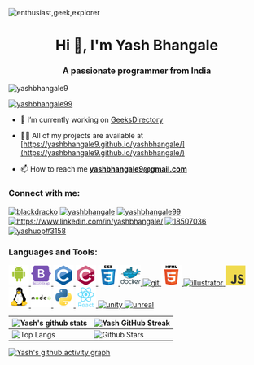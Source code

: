 
![enthusiast,geek,explorer](https://pbs.twimg.com/profile_banners/1490410878612967425/1644177133/1080x360)
<h1 align="center">Hi 👋, I'm Yash Bhangale</h1>

<h3 align="center">A passionate programmer from India</h3>
<p align="left"> <img src="https://komarev.com/ghpvc/?username=yashbhangale9&label=Profile%20views&color=0e75b6&style=flat" alt="yashbhangale9" /> </p>

<p align="left"> <a href="https://twitter.com/yashbhangale99" target="blank"><img src="https://img.shields.io/twitter/follow/yashbhangale99?logo=twitter&style=for-the-badge" alt="yashbhangale99" /></a> </p>

- 🔭 I’m currently working on [GeeksDirectory](www.geeksdirectory.com)

- 👨‍💻 All of my projects are available at [https://yashbhangale9.github.io/yashbhangale/](https://yashbhangale9.github.io/yashbhangale/)

- 📫 How to reach me **yashbhangale9@gmail.com**

<h3 align="left">Connect with me:</h3>
<p align="left">
<a href="https://codepen.io/blackdracko" target="blank"><img align="center" src="https://raw.githubusercontent.com/rahuldkjain/github-profile-readme-generator/master/src/images/icons/Social/codepen.svg" alt="blackdracko" height="30" width="40" /></a>
<a href="https://dev.to/yashbhangale" target="blank"><img align="center" src="https://raw.githubusercontent.com/rahuldkjain/github-profile-readme-generator/master/src/images/icons/Social/devto.svg" alt="yashbhangale" height="30" width="40" /></a>
<a href="https://twitter.com/yashbhangale99" target="blank"><img align="center" src="https://raw.githubusercontent.com/rahuldkjain/github-profile-readme-generator/master/src/images/icons/Social/twitter.svg" alt="yashbhangale99" height="30" width="40" /></a>
<a href="https://linkedin.com/in/https://www.linkedin.com/in/yashbhangale/" target="blank"><img align="center" src="https://raw.githubusercontent.com/rahuldkjain/github-profile-readme-generator/master/src/images/icons/Social/linked-in-alt.svg" alt="https://www.linkedin.com/in/yashbhangale/" height="30" width="40" /></a>
<a href="https://stackoverflow.com/users/18507036" target="blank"><img align="center" src="https://raw.githubusercontent.com/rahuldkjain/github-profile-readme-generator/master/src/images/icons/Social/stack-overflow.svg" alt="18507036" height="30" width="40" /></a>
<a href="https://discord.gg/yashuop#3158" target="blank"><img align="center" src="https://raw.githubusercontent.com/rahuldkjain/github-profile-readme-generator/master/src/images/icons/Social/discord.svg" alt="yashuop#3158" height="30" width="40" /></a>
</p>

<h3 align="left">Languages and Tools:</h3>
<p align="left"> <a href="https://developer.android.com" target="_blank" rel="noreferrer"> <img src="https://raw.githubusercontent.com/devicons/devicon/master/icons/android/android-original-wordmark.svg" alt="android" width="40" height="40"/> </a> <a href="https://getbootstrap.com" target="_blank" rel="noreferrer"> <img src="https://raw.githubusercontent.com/devicons/devicon/master/icons/bootstrap/bootstrap-plain-wordmark.svg" alt="bootstrap" width="40" height="40"/> </a> <a href="https://www.cprogramming.com/" target="_blank" rel="noreferrer"> <img src="https://raw.githubusercontent.com/devicons/devicon/master/icons/c/c-original.svg" alt="c" width="40" height="40"/> </a> <a href="https://www.w3schools.com/cpp/" target="_blank" rel="noreferrer"> <img src="https://raw.githubusercontent.com/devicons/devicon/master/icons/cplusplus/cplusplus-original.svg" alt="cplusplus" width="40" height="40"/> </a> <a href="https://www.w3schools.com/css/" target="_blank" rel="noreferrer"> <img src="https://raw.githubusercontent.com/devicons/devicon/master/icons/css3/css3-original-wordmark.svg" alt="css3" width="40" height="40"/> </a> <a href="https://www.docker.com/" target="_blank" rel="noreferrer"> <img src="https://raw.githubusercontent.com/devicons/devicon/master/icons/docker/docker-original-wordmark.svg" alt="docker" width="40" height="40"/> </a> <a href="https://git-scm.com/" target="_blank" rel="noreferrer"> <img src="https://www.vectorlogo.zone/logos/git-scm/git-scm-icon.svg" alt="git" width="40" height="40"/> </a> <a href="https://www.w3.org/html/" target="_blank" rel="noreferrer"> <img src="https://raw.githubusercontent.com/devicons/devicon/master/icons/html5/html5-original-wordmark.svg" alt="html5" width="40" height="40"/> </a> <a href="https://www.adobe.com/in/products/illustrator.html" target="_blank" rel="noreferrer"> <img src="https://www.vectorlogo.zone/logos/adobe_illustrator/adobe_illustrator-icon.svg" alt="illustrator" width="40" height="40"/> </a> <a href="https://developer.mozilla.org/en-US/docs/Web/JavaScript" target="_blank" rel="noreferrer"> <img src="https://raw.githubusercontent.com/devicons/devicon/master/icons/javascript/javascript-original.svg" alt="javascript" width="40" height="40"/> </a> <a href="https://www.linux.org/" target="_blank" rel="noreferrer"> <img src="https://raw.githubusercontent.com/devicons/devicon/master/icons/linux/linux-original.svg" alt="linux" width="40" height="40"/> </a> <a href="https://nodejs.org" target="_blank" rel="noreferrer"> <img src="https://raw.githubusercontent.com/devicons/devicon/master/icons/nodejs/nodejs-original-wordmark.svg" alt="nodejs" width="40" height="40"/> </a> <a href="https://www.python.org" target="_blank" rel="noreferrer"> <img src="https://raw.githubusercontent.com/devicons/devicon/master/icons/python/python-original.svg" alt="python" width="40" height="40"/> </a> <a href="https://reactjs.org/" target="_blank" rel="noreferrer"> <img src="https://raw.githubusercontent.com/devicons/devicon/master/icons/react/react-original-wordmark.svg" alt="react" width="40" height="40"/> </a> <a href="https://unity.com/" target="_blank" rel="noreferrer"> <img src="https://www.vectorlogo.zone/logos/unity3d/unity3d-icon.svg" alt="unity" width="40" height="40"/> </a> <a href="https://unrealengine.com/" target="_blank" rel="noreferrer"> <img src="https://raw.githubusercontent.com/kenangundogan/fontisto/036b7eca71aab1bef8e6a0518f7329f13ed62f6b/icons/svg/brand/unreal-engine.svg" alt="unreal" width="40" height="40"/> </a> </p>

| ![Yash's github stats](https://github-readme-stats.vercel.app/api?username=yashbhangale9&amp;show_icons=true&amp;theme=github_dark) | ![Yash GitHub Streak](https://github-readme-streak-stats.herokuapp.com/?user=yashbhangale9&amp;theme=github-dark-blue	) |
| --- | --- |
| ![Top Langs](https://github-readme-stats.vercel.app/api/top-langs/?username=yashbhangale9&amp;theme=github_dark) | ![Github Stars](https://github-readme-stats.vercel.app/api?username=yashbhangale9&amp;show_icons=true&amp;locale=en&amp;count_private=true&amp;hide_rank=true&amp;custom_title=My%20GitHub%20Stats&amp;disable_animations=true&amp;theme=github_dark) |

[![Yash's github activity graph](https://activity-graph.herokuapp.com/graph?username=yashbhangale9&theme=react-dark)](https://github.com/ashutosh00710/github-readme-activity-graph)
